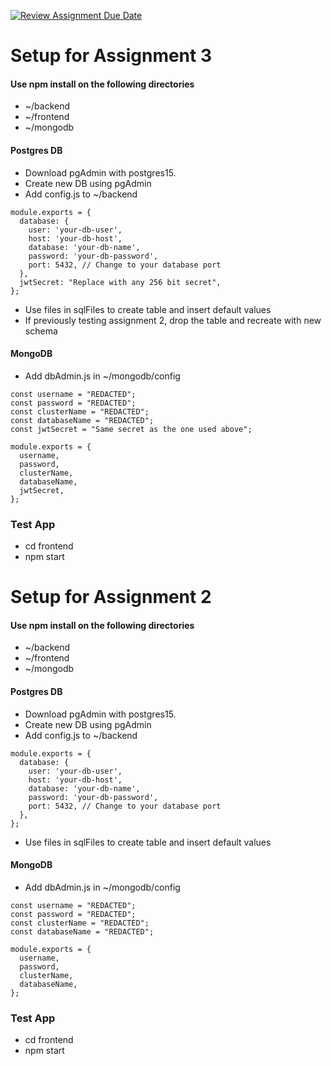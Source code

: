 [![Review Assignment Due Date](https://classroom.github.com/assets/deadline-readme-button-24ddc0f5d75046c5622901739e7c5dd533143b0c8e959d652212380cedb1ea36.svg)](https://classroom.github.com/a/6BOvYMwN)

# Setup for Assignment 3

#### Use npm install on the following directories

- ~/backend
- ~/frontend
- ~/mongodb

#### Postgres DB

- Download pgAdmin with postgres15.
- Create new DB using pgAdmin
- Add config.js to ~/backend

```
module.exports = {
  database: {
    user: 'your-db-user',
    host: 'your-db-host',
    database: 'your-db-name',
    password: 'your-db-password',
    port: 5432, // Change to your database port
  },
  jwtSecret: "Replace with any 256 bit secret",
};
```

- Use files in sqlFiles to create table and insert default values
- If previously testing assignment 2, drop the table and recreate with new schema

#### MongoDB

- Add dbAdmin.js in ~/mongodb/config

```
const username = "REDACTED";
const password = "REDACTED";
const clusterName = "REDACTED";
const databaseName = "REDACTED";
const jwtSecret = "Same secret as the one used above";

module.exports = {
  username,
  password,
  clusterName,
  databaseName,
  jwtSecret,
};
```

### Test App

- cd frontend
- npm start

# Setup for Assignment 2

#### Use npm install on the following directories

- ~/backend
- ~/frontend
- ~/mongodb

#### Postgres DB

- Download pgAdmin with postgres15.
- Create new DB using pgAdmin
- Add config.js to ~/backend

```
module.exports = {
  database: {
    user: 'your-db-user',
    host: 'your-db-host',
    database: 'your-db-name',
    password: 'your-db-password',
    port: 5432, // Change to your database port
  },
};
```

- Use files in sqlFiles to create table and insert default values

#### MongoDB

- Add dbAdmin.js in ~/mongodb/config

```
const username = "REDACTED";
const password = "REDACTED";
const clusterName = "REDACTED";
const databaseName = "REDACTED";

module.exports = {
  username,
  password,
  clusterName,
  databaseName,
};
```

### Test App

- cd frontend
- npm start
